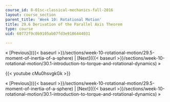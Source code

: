 ```yaml
---
course_id: 8-01sc-classical-mechanics-fall-2016
layout: course_section
parent_title: 'Week 10: Rotational Motion'
title: 29.6 Derivation of the Parallel Axis Theorem
type: course
uid: 60772f9c0b9105ab07fd3e9186444031

---
```


« [Previous]({{< baseurl >}}/sections/week-10-rotational-motion/29.5-moment-of-inertia-of-a-sphere) | [Next]({{< baseurl >}}/sections/week-10-rotational-motion/30.1-introduction-to-torque-and-rotational-dynamics) »

{{< youtube cMu0hsvgkGk >}}

« [Previous]({{< baseurl >}}/sections/week-10-rotational-motion/29.5-moment-of-inertia-of-a-sphere) | [Next]({{< baseurl >}}/sections/week-10-rotational-motion/30.1-introduction-to-torque-and-rotational-dynamics) »